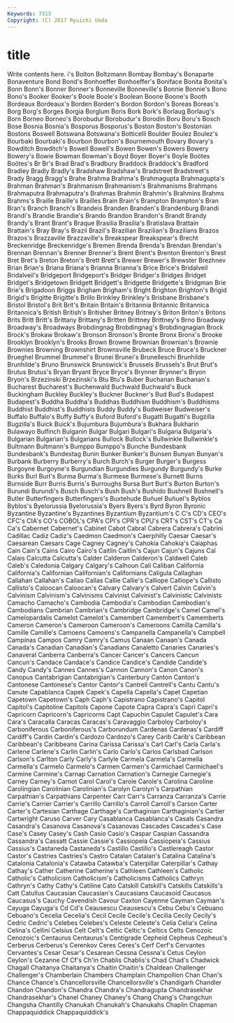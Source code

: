 ```yaml
---
Keywords: 7313 
Copyright: (C) 2017 Ryuichi Ueda
---
```


# title

Write contents here.
i's Bolton Boltzmann Bombay Bombay's
Bonaparte Bonaventure Bond Bond's Bonhoeffer Bonhoeffer's Boniface Bonita Bonita's Bonn
Bonn's Bonner Bonner's Bonneville Bonneville's Bonnie Bonnie's Bono Bono's Booker
Booker's Boole Boole's Boolean Boone Boone's Booth Bordeaux Bordeaux's Borden
Borden's Bordon Bordon's Boreas Boreas's Borg Borg's Borges Borgia Borglum
Boris Bork Bork's Borlaug Borlaug's Born Borneo Borneo's Borobudur Borobudur's
Borodin Boru Boru's Bosch Bose Bosnia Bosnia's Bosporus Bosporus's Boston
Boston's Bostonian Bostons Boswell Botswana Botswana's Botticelli Boulder Boulez Boulez's
Bourbaki Bourbaki's Bourbon Bourbon's Bournemouth Bovary Bovary's Bowditch Bowditch's Bowell
Bowell's Bowen Bowen's Bowers Bowery Bowery's Bowie Bowman Bowman's Boyd
Boyer Boyer's Boyle Boötes Boötes's Br Br's Brad Brad's Bradbury
Braddock Braddock's Bradford Bradley Bradly Bradly's Bradshaw Bradshaw's Bradstreet Bradstreet's
Brady Bragg Bragg's Brahe Brahma Brahma's Brahmagupta Brahmagupta's Brahman Brahman's
Brahmanism Brahmanism's Brahmanisms Brahmans Brahmaputra Brahmaputra's Brahmas Brahmin Brahmin's Brahmins
Brahms Brahms's Braille Braille's Brailles Brain Brain's Brampton Brampton's Bran
Bran's Branch Branch's Brandeis Branden Branden's Brandenburg Brandi Brandi's Brandie
Brandie's Brando Brandon Brandon's Brandt Brandy Brandy's Brant Brant's Braque
Brasilia Brasilia's Bratislava Brattain Brattain's Bray Bray's Brazil Brazil's Brazilian
Brazilian's Brazilians Brazos Brazos's Brazzaville Brazzaville's Breakspear Breakspear's Brecht Breckenridge
Breckenridge's Bremen Brenda Brenda's Brendan Brendan's Brennan Brennan's Brenner Brenner's
Brent Brent's Brenton Brenton's Brest Bret Bret's Breton Breton's Brett
Brett's Brewer Brewer's Brewster Brezhnev Brian Brian's Briana Briana's Brianna
Brianna's Brice Brice's Bridalveil Bridalveil's Bridgeport Bridgeport's Bridger Bridger's Bridges
Bridget Bridget's Bridgetown Bridgett Bridgett's Bridgette Bridgette's Bridgman Brie Brie's
Brigadoon Briggs Brigham Brigham's Bright Brighton Brighton's Brigid Brigid's Brigitte
Brigitte's Brillo Brinkley Brinkley's Brisbane Brisbane's Bristol Bristol's Brit Brit's
Britain Britain's Britannia Britannic Britannica Britannica's British British's Britisher Britney
Britney's Briton Briton's Britons Brits Britt Britt's Brittany Brittany's Britten
Brittney Brittney's Brno Broadway Broadway's Broadways Brobdingnag Brobdingnag's Brobdingnagian Brock
Brock's Brokaw Brokaw's Bronson Bronson's Bronte Bronx Bronx's Brooke Brooklyn
Brooklyn's Brooks Brown Browne Brownian Brownian's Brownie Brownies Browning Brownshirt
Brownsville Brubeck Bruce Bruce's Bruckner Brueghel Brummel Brummel's Brunei Brunei's
Brunelleschi Brunhilde Brunhilde's Bruno Brunswick Brunswick's Brussels Brussels's Brut Brut's
Brutus Brutus's Bryan Bryant Bryce Bryce's Brynner Brynner's Bryon Bryon's
Brzezinski Brzezinski's Btu Btu's Buber Buchanan Buchanan's Bucharest Bucharest's Buchenwald
Buchwald Buchwald's Buck Buckingham Buckley Buckley's Buckner Buckner's Bud Bud's
Budapest Budapest's Buddha Buddha's Buddhas Buddhism Buddhism's Buddhisms Buddhist Buddhist's
Buddhists Buddy Buddy's Budweiser Budweiser's Buffalo Buffalo's Buffy Buffy's Buford
Buford's Bugatti Bugatti's Bugzilla Bugzilla's Buick Buick's Bujumbura Bujumbura's Bukhara
Bukharin Bulawayo Bulfinch Bulganin Bulgar Bulgari Bulgari's Bulgaria Bulgaria's Bulgarian
Bulgarian's Bulgarians Bullock Bullock's Bullwinkle Bullwinkle's Bultmann Bultmann's Bumppo Bumppo's
Bunche Bundesbank Bundesbank's Bundestag Bunin Bunker Bunker's Bunsen Bunyan Bunyan's
Burbank Burberry Burberry's Burch Burch's Burger Burger's Burgess Burgoyne Burgoyne's
Burgundian Burgundies Burgundy Burgundy's Burke Burks Burl Burl's Burma Burma's
Burmese Burmese's Burnett Burns Burnside Burr Burris Burris's Burroughs Bursa
Burt Burt's Burton Burton's Burundi Burundi's Busch Busch's Bush Bush's
Bushido Bushnell Bushnell's Butler Butterfingers Butterfingers's Buxtehude Buñuel Buñuel's Byblos
Byblos's Byelorussia Byelorussia's Byers Byers's Byrd Byron Byronic Byzantine Byzantine's
Byzantines Byzantium Byzantium's C C's CD's CEO's CFC's CIA's CO's
COBOL's CPA's CPI's CPR's CPU's CRT's CST's CT's Ca Ca's
Cabernet Cabernet's Cabinet Cabot Cabral Cabrera Cabrera's Cabrini Cadillac Cadiz
Cadiz's Caedmon Caedmon's Caerphilly Caesar Caesar's Caesarean Caesars Cage Cagney
Cagney's Cahokia Cahokia's Caiaphas Cain Cain's Cains Cairo Cairo's Caitlin
Caitlin's Cajun Cajun's Cajuns Cal Calais Calcutta Calcutta's Calder Calderon
Calderon's Caldwell Caleb Caleb's Caledonia Calgary Calgary's Calhoun Cali Caliban
California California's Californian Californian's Californians Caligula Callaghan Callahan Callahan's Callao
Callas Callie Callie's Calliope Calliope's Callisto Callisto's Caloocan Caloocan's Calvary
Calvary's Calvert Calvin Calvin's Calvinism Calvinism's Calvinisms Calvinist Calvinist's Calvinistic
Calvinists Camacho Camacho's Cambodia Cambodia's Cambodian Cambodian's Cambodians Cambrian Cambrian's
Cambridge Cambridge's Camel Camel's Camelopardalis Camelot Camelot's Camembert Camembert's Camemberts
Cameron Cameron's Cameroon Cameroon's Cameroons Camilla Camilla's Camille Camille's Camoens
Camoens's Campanella Campanella's Campbell Campinas Campos Camry Camry's Camus Canaan
Canaan's Canada Canada's Canadian Canadian's Canadians Canaletto Canaries Canaries's Canaveral
Canberra Canberra's Cancer Cancer's Cancers Cancun Cancun's Candace Candace's Candice
Candice's Candide Candide's Candy Candy's Cannes Cannes's Cannon Cannon's Canon
Canon's Canopus Cantabrigian Cantabrigian's Canterbury Canton Canton's Cantonese Cantonese's Cantor
Cantor's Cantrell Cantrell's Cantu Cantu's Canute Capablanca Capek Capek's Capella
Capella's Capet Capetian Capetown Capetown's Caph Caph's Capistrano Capistrano's Capitol
Capitol's Capitoline Capitols Capone Capote Capra Capra's Capri Capri's Capricorn
Capricorn's Capricorns Capt Capuchin Capulet Capulet's Cara Cara's Caracalla Caracas
Caracas's Caravaggio Carboloy Carboloy's Carboniferous Carboniferous's Carborundum Cardenas Cardenas's Cardiff
Cardiff's Cardin Cardin's Cardozo Cardozo's Carey Carib Carib's Caribbean Caribbean's
Caribbeans Carina Carissa Carissa's Carl Carl's Carla Carla's Carlene Carlene's
Carlin Carlin's Carlo Carlo's Carlos Carlsbad Carlson Carlson's Carlton Carly
Carly's Carlyle Carmela Carmela's Carmella Carmella's Carmelo Carmelo's Carmen Carmen's
Carmichael Carmichael's Carmine Carmine's Carnap Carnation Carnation's Carnegie Carnegie's Carney
Carney's Carnot Carol Carol's Carole Carole's Carolina Caroline Carolingian Carolinian
Carolinian's Carolyn Carolyn's Carpathian Carpathian's Carpathians Carpenter Carr Carr's Carranza
Carranza's Carrie Carrie's Carrier Carrier's Carrillo Carrillo's Carroll Carroll's Carson
Carter Carter's Cartesian Carthage Carthage's Carthaginian Carthaginian's Cartier Cartwright Caruso
Carver Cary Casablanca Casablanca's Casals Casandra Casandra's Casanova Casanova's Casanovas
Cascades Cascades's Case Case's Casey Casey's Cash Casio Casio's Caspar
Caspian Cassandra Cassandra's Cassatt Cassie Cassie's Cassiopeia Cassiopeia's Cassius Cassius's
Castaneda Castaneda's Castillo Castillo's Castlereagh Castor Castor's Castries Castries's Castro
Catalan Catalan's Catalina Catalina's Catalonia Catalonia's Catawba Catawba's Caterpillar Caterpillar's
Cathay Cathay's Cather Catherine Catherine's Cathleen Cathleen's Catholic Catholic's Catholicism
Catholicism's Catholicisms Catholics Cathryn Cathryn's Cathy Cathy's Catiline Cato Catskill
Catskill's Catskills Catskills's Catt Catullus Caucasian Caucasian's Caucasians Caucasoid Caucasus
Caucasus's Cauchy Cavendish Cavour Caxton Cayenne Cayman Cayman's Cayuga Cayuga's
Cd Cd's Ceausescu Ceausescu's Cebu Cebu's Cebuano Cebuano's Cecelia Cecelia's
Cecil Cecile Cecile's Cecilia Cecily Cecily's Cedric Cedric's Celebes Celebes's
Celeste Celeste's Celia Celia's Celina Celina's Cellini Celsius Celt Celt's
Celtic Celtic's Celtics Celts Cenozoic Cenozoic's Centaurus Centaurus's Centigrade Cepheid
Cepheus Cepheus's Cerberus Cerberus's Cerenkov Ceres Ceres's Cerf Cerf's Cervantes
Cervantes's Cesar Cesar's Cesarean Cessna Cessna's Cetus Ceylon Ceylon's Cezanne
Cf Cf's Ch'in Chablis Chablis's Chad Chad's Chadwick Chagall Chaitanya
Chaitanya's Chaitin Chaitin's Chaldean Challenger Challenger's Chamberlain Chambers Champlain Champollion
Chan Chan's Chance Chance's Chancellorsville Chancellorsville's Chandigarh Chandler Chandon Chandon's
Chandra Chandra's Chandragupta Chandrasekhar Chandrasekhar's Chanel Chaney Chaney's Chang Chang's
Changchun Changsha Chantilly Chanukah Chanukah's Chanukahs Chaplin Chapman Chappaquiddick Chappaquiddick's
